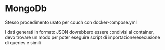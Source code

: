 # MongoDb

Stesso procedimento usato per couch con docker-compose.yml

I dati generati in formato JSON dovrebbero essere condivisi al container, devo trovare un modo per poter eseguire script di importazione/esecusione di queries e simili
